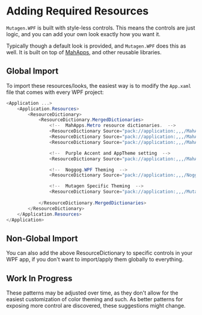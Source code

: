 # Adding Required Resources
`Mutagen.WPF` is built with style-less controls.  This means the controls are just logic, and you can add your own look exactly how you want it.

Typically though a default look is provided, and `Mutagen.WPF` does this as well.  It is built on top of [MahApps](https://mahapps.com/), and other reusable libraries.  

## Global Import
To import these resources/looks, the easiest way is to modify the `App.xaml` file that comes with every WPF project:
```cs
<Application ...>
    <Application.Resources>
        <ResourceDictionary>
            <ResourceDictionary.MergedDictionaries>
                <!--  MahApps.Metro resource dictionaries.  -->
                <ResourceDictionary Source="pack://application:,,,/MahApps.Metro;component/Styles/Controls.xaml" />
                <ResourceDictionary Source="pack://application:,,,/MahApps.Metro;component/Styles/Fonts.xaml" />
                <ResourceDictionary Source="pack://application:,,,/MahApps.Metro;component/Styles/Controls.Buttons.xaml" />

                <!--  Purple Accent and AppTheme setting  -->
                <ResourceDictionary Source="pack://application:,,,/MahApps.Metro;component/Styles/Themes/Dark.Purple.xaml" />

                <!--  Noggog.WPF Theming  -->
                <ResourceDictionary Source="pack://application:,,,/Noggog.WPF;component/Everything.xaml" />

                <!--  Mutagen Specific Theming  -->
                <ResourceDictionary Source="pack://application:,,,/Mutagen.Bethesda.WPF;component/Everything.xaml" />
                
            </ResourceDictionary.MergedDictionaries>
        </ResourceDictionary>
    </Application.Resources>
</Application>
```

## Non-Global Import
You can also add the above ResourceDictionary to specific controls in your WPF app, if you don't want to import/apply them globally to everything.

## Work In Progress
These patterns may be adjusted over time, as they don't allow for the easiest customization of color theming and such.  As better patterns for exposing more control are discovered, these suggestions might change.
